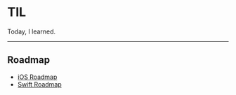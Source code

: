 # TIL
Today, I learned.

***  
## Roadmap  
* [iOS Roadmap](https://github.com/seungchann/TIL/blob/main/Roadmap/iOSRoadmap.md)  
* [Swift Roadmap](https://github.com/seungchann/TIL/blob/main/Roadmap/SwiftRoadmap.md)  
